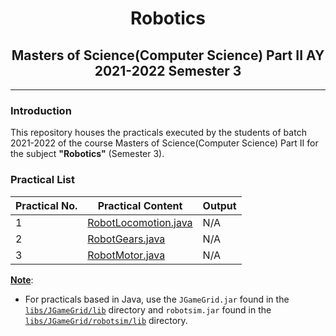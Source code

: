 # <center>Robotics</center>

## <center>Masters of Science(Computer Science) Part II AY 2021-2022 Semester 3</center>

---

### Introduction

This repository houses the practicals executed by the students of batch 2021-2022 of the course Masters of Science(Computer Science) Part II for the subject **"Robotics"** (Semester 3).

### Practical List

| Practical No.  | Practical Content  | Output   |
|-------------- | -------------- | -------------- |
| 1    | [RobotLocomotion.java](./src/RobotLocomotion.java)     | N/A     |
| 2    | [RobotGears.java](./src/RobotGears.java)     | N/A     |
| 3    | [RobotMotor.java](./src/RobotMotor.java)     | N/A     |


**<u>Note</u>**:
+ For practicals based in Java, use the `JGameGrid.jar` found in the [`libs/JGameGrid/lib`](./libs/JGameGrid/lib/) directory and `robotsim.jar` found in the [`libs/JGameGrid/robotsim/lib`](./libs/JGameGrid/robotsim/) directory.